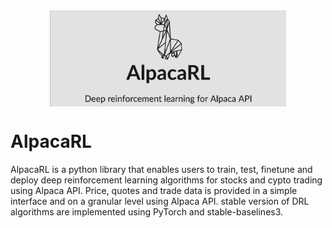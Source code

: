 <div align="center">
<img align="center" src=assets/alpacarl.jpg width="75%"/>
</div>

# AlpacaRL
AlpacaRL is a python library that enables users to train, test, finetune and deploy deep reinforcement learning algorithms for stocks and cypto trading using Alpaca API. Price, quotes and trade data is provided in a simple interface and on a granular level using Alpaca API. stable version of DRL algorithms are implemented using PyTorch and stable-baselines3.

